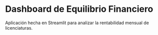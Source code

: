 # Dashboard de Equilibrio Financiero

Aplicación hecha en Streamlit para analizar la rentabilidad mensual de licenciaturas.